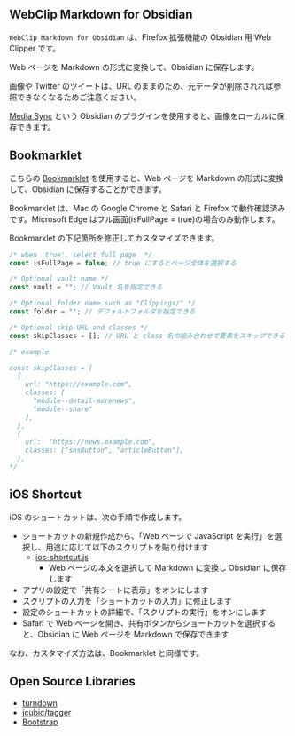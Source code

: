 ## WebClip Markdown for Obsidian

`WebClip Markdown for Obsidian` は、Firefox 拡張機能の Obsidian 用 Web Clipper です。

Web ページを Markdown の形式に変換して、Obsidian に保存します。

画像や Twitter のツイートは、URL のままのため、元データが削除されれば参照できなくなるためご注意ください。

[Media Sync](https://github.com/fnya/media-sync) という Obsidian のプラグインを使用すると、画像をローカルに保存できます。

## Bookmarklet

こちらの [Bookmarklet](bookmarklet.js) を使用すると、Web ページを Markdown の形式に変換して、Obsidian に保存することができます。

Bookmarklet は、Mac の Google Chrome と Safari と Firefox で動作確認済みです。Microsoft Edge はフル画面(isFullPage = true)の場合のみ動作します。

Bookmarklet の下記箇所を修正してカスタマイズできます。

```javascript
/* when 'true', select full page  */
const isFullPage = false; // true にするとページ全体を選択する

/* Optional vault name */
const vault = ""; // Vault 名を指定できる

/* Optional folder name such as "Clippings/" */
const folder = ""; // デフォルトフォルダを指定できる

/* Optional skip URL and classes */
const skipClasses = []; // URL と class 名の組み合わせで要素をスキップできる

/* example

const skipClasses = [
  {
    url: "https://example.com",
    classes: [
      "module--detail-morenews",
      "module--share"
    ],
  },
  {
    url:  "https://news.example.com",
    classes: ["snsButton", "articleButton"],
  },
*/
```

## iOS Shortcut

iOS のショートカットは、次の手順で作成します。

- ショートカットの新規作成から、「Web ページで JavaScript を実行」を選択し、用途に応じて以下のスクリプトを貼り付けます
  - [ios-shortcut.js](ios-shortcut.js)
    - Web ページの本文を選択して Markdown に変換し Obsidian に保存します
- アプリの設定で「共有シートに表示」をオンにします
- スクリプトの入力を「ショートカットの入力」に修正します
- 設定のショートカットの詳細で、「スクリプトの実行」をオンにします
- Safari で Web ページを開き、共有ボタンからショートカットを選択すると、Obsidian に Web ページを Markdown で保存できます

なお、カスタマイズ方法は、Bookmarklet と同様です。

## Open Source Libraries

- [turndown](https://github.com/mixmark-io/turndown)
- [jcubic/tagger](https://github.com/jcubic/tagger)
- [Bootstrap](https://getbootstrap.com/)

